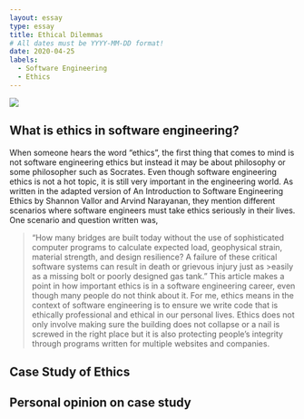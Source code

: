 ```yaml
---
layout: essay
type: essay
title: Ethical Dilemmas
# All dates must be YYYY-MM-DD format!
date: 2020-04-25
labels:
  - Software Engineering
  - Ethics
---
```


<div class="ui huge rounded images">
  <img class="ui image" src="https://hiring-assets.careerbuilder.com/media/attachments/careerbuilder-original-2442.jpg?1469042215">
</div>

## What is ethics in software engineering? 
When someone hears the word “ethics”, the first thing that comes to mind is not software engineering ethics but instead it may be about philosophy or some philosopher such as Socrates. Even though software engineering ethics is not a hot topic, it is still very important in the engineering world. As written in the adapted version of An Introduction to Software Engineering Ethics by Shannon Vallor and Arvind Narayanan, they mention different scenarios where software engineers must take ethics seriously in their lives.  One scenario and question written was, 
>“How many bridges are built today without the use of sophisticated computer programs to calculate expected load, geophysical strain, material strength, and design resilience? A failure of these critical software systems can result in death or grievous injury just as >easily as a missing bolt or poorly designed gas tank.” 
This article makes a point in how important ethics is in a software engineering career, even though many people do not think about it. For me, ethics means in the context of software engineering is to ensure we write code that is ethically professional and ethical in our personal lives. Ethics does not only involve making sure the building does not collapse or a nail is screwed in the right place but it is also protecting people’s integrity through programs written for multiple websites and companies. 

## Case Study of Ethics 

## Personal opinion on case study 
